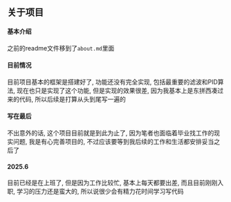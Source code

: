 ## 关于项目

#### 基本介绍

之前的readme文件移到了`about.md`里面 

#### 目前情况

目前项目基本的框架是搭建好了, 功能还没有完全实现, 包括最重要的滤波和PID算法, 现在也只是实现了这个功能, 但是实现的效果很差, 因为我基本上是东拼西凑过来的代码, 所以后续是打算从头到尾写一遍的 

#### 写在最后

不出意外的话, 这个项目目前就是到此为止了, 因为笔者也面临着毕业找工作的现实问题, 我是有心完善项目的, 不过应该要等到我后续的工作和生活都安排妥当之后了 

#### 2025.6

目前已经是在上班了, 但是因为工作比较忙, 基本上每天都要出差, 而且目前刚刚入职, 学习的压力还是蛮大的, 所以说很少会有精力花时间学习写代码 
